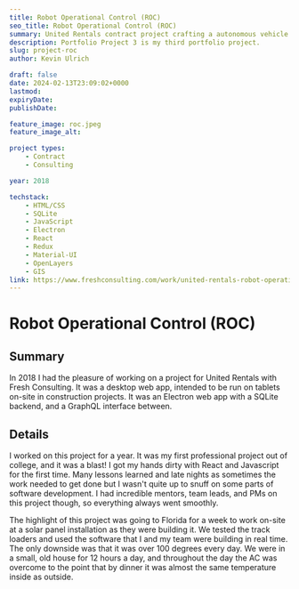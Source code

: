 ```yaml
---
title: Robot Operational Control (ROC)
seo_title: Robot Operational Control (ROC)
summary: United Rentals contract project crafting a autonomous vehicle control app
description: Portfolio Project 3 is my third portfolio project.
slug: project-roc
author: Kevin Ulrich

draft: false
date: 2024-02-13T23:09:02+0000
lastmod: 
expiryDate: 
publishDate: 

feature_image: roc.jpeg
feature_image_alt: 

project types: 
    - Contract
    - Consulting

year: 2018

techstack:
    - HTML/CSS
    - SQLite
    - JavaScript
    - Electron
    - React
    - Redux
    - Material-UI
    - OpenLayers
    - GIS
link: https://www.freshconsulting.com/work/united-rentals-robot-operational-control
---
```


# Robot Operational Control (ROC)

## Summary
In 2018 I had the pleasure of working on a project for United Rentals with Fresh Consulting. It was a desktop web app, intended to be run on tablets on-site in construction projects. It was an Electron web app with a SQLite backend, and a GraphQL interface between.

## Details
I worked on this project for a year. It was my first professional project out of college, and it was a blast! I got my hands dirty with React and Javascript for the first time. Many lessons learned and late nights as sometimes the work needed to get done but I wasn't quite up to snuff on some parts of software development. I had incredible mentors, team leads, and PMs on this project though, so everything always went smoothly.

The highlight of this project was going to Florida for a week to work on-site at a solar panel installation as they were building it. We tested the track loaders and used the software that I and my team were building in real time. The only downside was that it was over 100 degrees every day. We were in a small, old house for 12 hours a day, and throughout the day the AC was overcome to the point that by dinner it was almost the same temperature inside as outside.